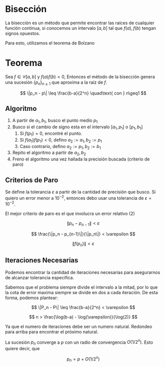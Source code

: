 # Bisección

La bisección es un método que permite encontrar las raíces de cualquier función continua, si conocemos un intervalo $[a,b]$ tal que $f(a), f(b)$ tengan signos opuestos.

Para esto, utilizamos el teorema de Bolzano

# Teorema

Sea $f \in \mathscr C[a,b]$ y $f(a)f(b) < 0$, Entonces el método de la bisección genera una sucesión $\{p_n\}_{n≥1}$ que aproxima a la raíz de $f$.

$$
\|p_n - p\| \leq \frac{b-a}{2^n} \quad\text{ con } n\geq1
$$

## Algoritmo

1. A partir de $a_1, b_1$, busco el punto medio $p_1$
2. Busco si el cambio de signo esta en el intervalo $[a_1, p_1]$ o $[p_1, b_1]$
    1. Si $f(p_1) = 0$, encontré el punto.
    2. Si $f(a_1)f(p_1) < 0$, defino $a_2 := a_1, b_2 := p_1$
    3. Caso contrario, defino $a_2 := p_1, b_2 := b_1$
3. Repito el algoritmo a partir de $a_2, b_2$
4. Freno el algoritmo una vez hallada la precisión buscada (criterio de paro)

## Criterios de Paro

Se define la tolerancia $\varepsilon$ a partir de la cantidad de precisión que busco. Si quiero un error menor a $10^{-2}$, entonces debo usar una tolerancia de $\varepsilon = 10^{-2}$.

El mejor criterio de paro es el que involucra un error relativo $(2)$

$$
\|p_n - p_{n-1}\| < \varepsilon
$$

$$
\frac{\|p_n - p_{n-1}\|}{\|p_n\|} < \varepsilon
$$

$$
\|f(p_n)\| < \varepsilon
$$

## Iteraciones Necesarias

Podemos encontrar la cantidad de iteraciones necesarias para asegurarnos de alcanzar tolerancia especifica.

Sabemos que el problema siempre divide el intervalo a la mitad, por lo que la cota de error maxima siempre se divide en dos a cada iteración. De esta forma, podemos plantear:

$$
\|P_n - P\| \leq \frac{b-a}{2^n} < \varepsilon
$$

$$
n > \frac{\log(b-a) - \log(\varepsilon)}{\log(2)}
$$

Ya que el numero de iteraciones debe ser un numero natural. Redondeo para arriba para encontrar el próximo natural.

La sucesión $p_n$ converge a $p$ con un radio de convergencia $O(1/2^n)$. Esto quiere decir, que

$$
p_n = p + O(1/2^n)
$$